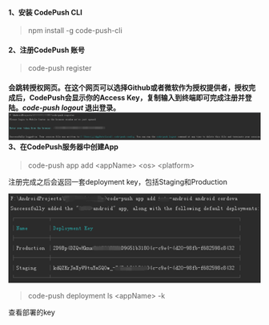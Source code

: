 #### 1、安装 CodePush CLI

> npm install -g code-push-cli

#### 2、注册CodePush 账号

> code-push register

#### 会跳转授权网页。在这个网页可以选择Github或者微软作为授权提供者，授权完成后，CodePush会显示你的Access Key，复制输入到终端即可完成注册并登陆。_**code-push logout**_ 退出登录。![](/assets/ReactNative/code_push_register.png)3、在CodePush服务器中创建App

> code-push app add &lt;appName&gt; &lt;os&gt; &lt;platform&gt;

注册完成之后会返回一套deployment key，包括Staging和Production

![](/assets/ReactNative/code_push_add_app.png)

> code-push deployment ls &lt;appName&gt; -k

查看部署的key



